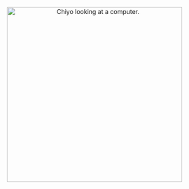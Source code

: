 <p align="center">
  <img alt="Chiyo looking at a computer." src="https://github.com/LariVille/.github/blob/43b2fb48309f78068257dccd79b9d0a60a49821b/.github/chiyo_computer.png" width="400px">
</p>
